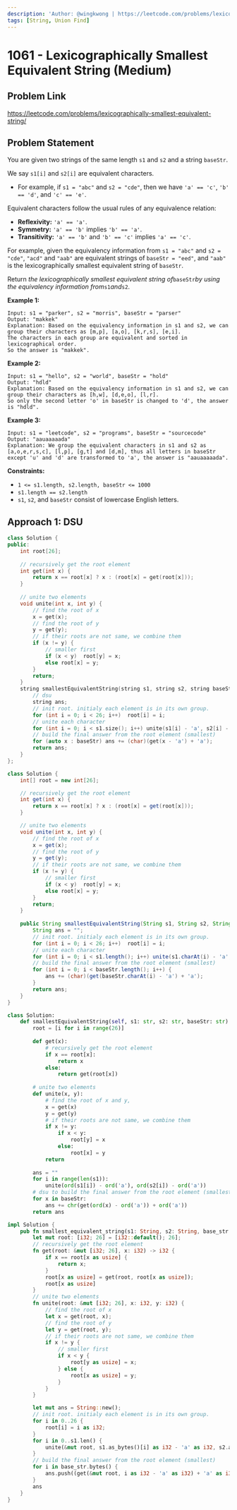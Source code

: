 ```yaml
---
description: 'Author: @wingkwong | https://leetcode.com/problems/lexicographically-smallest-equivalent-string/'
tags: [String, Union Find]
---
```


# 1061 - Lexicographically Smallest Equivalent String (Medium) 

## Problem Link

https://leetcode.com/problems/lexicographically-smallest-equivalent-string/

## Problem Statement

You are given two strings of the same length `s1` and `s2` and a string `baseStr`.

We say `s1[i]` and `s2[i]` are equivalent characters.

- For example, if `s1 = "abc"` and `s2 = "cde"`, then we have `'a' == 'c'`, `'b' == 'd'`, and `'c' == 'e'`.

Equivalent characters follow the usual rules of any equivalence relation:

- **Reflexivity:** `'a' == 'a'`.
- **Symmetry:** `'a' == 'b'` implies `'b' == 'a'`.
- **Transitivity:** `'a' == 'b'` and `'b' == 'c'` implies `'a' == 'c'`.

For example, given the equivalency information from `s1 = "abc"` and `s2 = "cde"`, `"acd"` and `"aab"` are equivalent strings of `baseStr = "eed"`, and `"aab"` is the lexicographically smallest equivalent string of `baseStr`.

Return *the lexicographically smallest equivalent string of*`baseStr`*by using the equivalency information from*`s1`*and*`s2`.

**Example 1:**

```
Input: s1 = "parker", s2 = "morris", baseStr = "parser"
Output: "makkek"
Explanation: Based on the equivalency information in s1 and s2, we can group their characters as [m,p], [a,o], [k,r,s], [e,i].
The characters in each group are equivalent and sorted in lexicographical order.
So the answer is "makkek".
```

**Example 2:**

```
Input: s1 = "hello", s2 = "world", baseStr = "hold"
Output: "hdld"
Explanation: Based on the equivalency information in s1 and s2, we can group their characters as [h,w], [d,e,o], [l,r].
So only the second letter 'o' in baseStr is changed to 'd', the answer is "hdld".
```

**Example 3:**

```
Input: s1 = "leetcode", s2 = "programs", baseStr = "sourcecode"
Output: "aauaaaaada"
Explanation: We group the equivalent characters in s1 and s2 as [a,o,e,r,s,c], [l,p], [g,t] and [d,m], thus all letters in baseStr except 'u' and 'd' are transformed to 'a', the answer is "aauaaaaada".
```

**Constraints:**

- `1 <= s1.length, s2.length, baseStr <= 1000`
- `s1.length == s2.length`
- `s1`, `s2`, and `baseStr` consist of lowercase English letters.

## Approach 1: DSU

<Tabs>
<TabItem value="cpp" label="C++">
<SolutionAuthor name="@wingkwong"/>

```cpp
class Solution {
public:
    int root[26];
    
    // recursively get the root element
    int get(int x) {
        return x == root[x] ? x : (root[x] = get(root[x]));
    }
    
    // unite two elements
    void unite(int x, int y) {
        // find the root of x
        x = get(x);
        // find the root of y
        y = get(y);
        // if their roots are not same, we combine them
        if (x != y) {
            // smaller first
            if (x < y)  root[y] = x;
            else root[x] = y;
        }
        return;
    }
    string smallestEquivalentString(string s1, string s2, string baseStr) {
        // dsu
        string ans;
        // init root. initialy each element is in its own group.
        for (int i = 0; i < 26; i++)  root[i] = i;
        // unite each character
        for (int i = 0; i < s1.size(); i++) unite(s1[i] - 'a', s2[i] - 'a');
        // build the final answer from the root element (smallest)
        for (auto x : baseStr) ans += (char)(get(x - 'a') + 'a');
        return ans;
    }
};
```

</TabItem>


<TabItem value="java" label="Java">
<SolutionAuthor name="@wingkwong"/>

```java
class Solution {
    int[] root = new int[26];

    // recursively get the root element
    int get(int x) {
        return x == root[x] ? x : (root[x] = get(root[x]));
    }

    // unite two elements
    void unite(int x, int y) {
        // find the root of x
        x = get(x);
        // find the root of y
        y = get(y);
        // if their roots are not same, we combine them
        if (x != y) {
            // smaller first
            if (x < y)  root[y] = x;
            else root[x] = y;
        }
        return;
    }
    
    public String smallestEquivalentString(String s1, String s2, String baseStr) {
        String ans = "";
        // init root. initialy each element is in its own group.
        for (int i = 0; i < 26; i++)  root[i] = i;
        // unite each character
        for (int i = 0; i < s1.length(); i++) unite(s1.charAt(i) - 'a', s2.charAt(i) - 'a');
        // build the final answer from the root element (smallest)
        for (int i = 0; i < baseStr.length(); i++) {
            ans += (char)(get(baseStr.charAt(i) - 'a') + 'a');
        }
        return ans;
    }
}
```

</TabItem>


<TabItem value="py" label="Python">
<SolutionAuthor name="@wingkwong"/>

```py
class Solution:
    def smallestEquivalentString(self, s1: str, s2: str, baseStr: str) -> str:
        root = [i for i in range(26)]
    
        def get(x):
            # recursively get the root element
            if x == root[x]:
                return x 
            else:
                return get(root[x])
        
        # unite two elements
        def unite(x, y):
            # find the root of x and y, 
            x = get(x)
            y = get(y)
            # if their roots are not same, we combine them
            if x != y:
                if x < y:
                    root[y] = x
                else:
                    root[x] = y
            return
        
        ans = ""
        for i in range(len(s1)):
            unite(ord(s1[i]) - ord('a'), ord(s2[i]) - ord('a'))
        # dsu to build the final answer from the root element (smallest)
        for x in baseStr:
            ans += chr(get(ord(x) - ord('a')) + ord('a'))
        return ans
```

</TabItem>


<TabItem value="rs" label="Rust">
<SolutionAuthor name="@wingkwong"/>

```rs
impl Solution {
    pub fn smallest_equivalent_string(s1: String, s2: String, base_str: String) -> String {
        let mut root: [i32; 26] = [i32::default(); 26];
        // recursively get the root element
        fn get(root: &mut [i32; 26], x: i32) -> i32 {
            if x == root[x as usize] {
                return x;
            }
            root[x as usize] = get(root, root[x as usize]);
            root[x as usize]
        }
        // unite two elements
        fn unite(root: &mut [i32; 26], x: i32, y: i32) {
            // find the root of x
            let x = get(root, x);
            // find the root of y
            let y = get(root, y);
            // if their roots are not same, we combine them
            if x != y {
                // smaller first
                if x < y {
                    root[y as usize] = x;
                } else {
                    root[x as usize] = y;
                }
            }
        }

        let mut ans = String::new();
        // init root. initialy each element is in its own group.
        for i in 0..26 {
            root[i] = i as i32;
        }
        for i in 0..s1.len() {
            unite(&mut root, s1.as_bytes()[i] as i32 - 'a' as i32, s2.as_bytes()[i] as i32 - 'a' as i32);
        }
        // build the final answer from the root element (smallest)
        for i in base_str.bytes() {
            ans.push((get(&mut root, i as i32 - 'a' as i32) + 'a' as i32) as u8 as char);
        }
        ans
    }
}

```

</TabItem>
</Tabs>